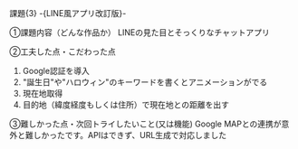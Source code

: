 課題{3} -{LINE風アプリ改訂版}-

①課題内容（どんな作品か）
LINEの見た目とそっくりなチャットアプリ

②工夫した点・こだわった点
1. Google認証を導入
2. "誕生日"や"ハロウィン"のキーワードを書くとアニメーションがでる
3. 現在地取得
4. 目的地（緯度経度もしくは住所）で現在地との距離を出す

③難しかった点・次回トライしたいこと(又は機能)
Google MAPとの連携が意外と難しかったです。APIはできず、URL生成で対応しました

